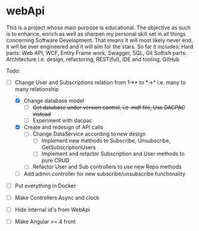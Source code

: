 # webApi

This is a project whose main purpose is educational. The objective as such is to enhance, enrich as well as sharpen my personal skill set in all things concerning Software Development.
That means it will most likely never end, it will be over engineered and it will aim for the stars.
So far it includes: 
Hard parts: Web API, WCF, Entity Frame work, Swagger, SQL, Git
Softish parts: Architecture i.e. design, refactoring, REST(ful), IDE and tooling, GitHub

Todo:
- [ ] Change User and Subscriptions relation from 1->* to \*->\* i.e. many to many relationship
   - [x] Change database model
      - [ ] ~~Get database under version control, i.e .mdf file, Use DACPAC instead~~
      - [ ] Experiment with dacpac
   - [x] Create and redesign of API calls
      - [ ] Change DataService according to new design
          - [ ] Implement new methods to Subscribe, Unsubscribe, GetSubscriptionUsers
          - [ ] Implement and refactor Subscription and User methods to pure CRUD
      - [ ] Refactor User and Sub controllers to use new Repo methods
   - [ ] Add admin controller for new subscribe/unsubscribe functionality
- [ ] Put everything in Docker
- [ ] Make Controllers Async and clock
- [ ] Hide internal id's from WebApi
- [ ] Make Angular >= 4 front
    
